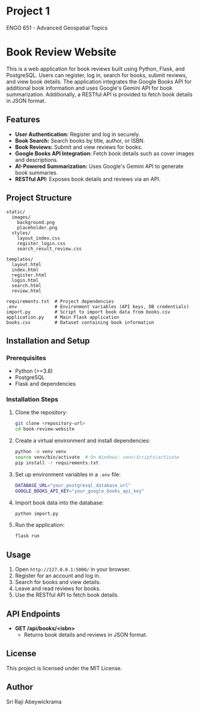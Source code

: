 # Project 1

ENGO 651 - Advanced Geospatial Topics

# Book Review Website

This is a web application for book reviews built using Python, Flask, and PostgreSQL. Users can register, log in, search for books, submit reviews, and view book details. The application integrates the Google Books API for additional book information and uses Google's Gemini API for book summarization. Additionally, a RESTful API is provided to fetch book details in JSON format.

## Features
- **User Authentication:** Register and log in securely.
- **Book Search:** Search books by title, author, or ISBN.
- **Book Reviews:** Submit and view reviews for books.
- **Google Books API Integration:** Fetch book details such as cover images and descriptions.
- **AI-Powered Summarization:** Uses Google's Gemini API to generate book summaries.
- **RESTful API:** Exposes book details and reviews via an API.

## Project Structure
```
static/
  images/
    background.png
    placeholder.png
  styles/
    layout_index.css
    register_login.css
    search_result_review.css

templates/
  layout.html
  index.html
  register.html
  login.html
  search.html
  review.html

requirements.txt  # Project dependencies
.env              # Environment variables (API keys, DB credentials)
import.py         # Script to import book data from books.csv
application.py    # Main Flask application
books.csv         # Dataset containing book information
```

## Installation and Setup
### Prerequisites
- Python (>=3.8)
- PostgreSQL
- Flask and dependencies

### Installation Steps
1. Clone the repository:
   ```sh
   git clone <repository-url>
   cd book-review-website
   ```
2. Create a virtual environment and install dependencies:
   ```sh
   python -m venv venv
   source venv/bin/activate  # On Windows: venv\Scripts\activate
   pip install -r requirements.txt
   ```
3. Set up environment variables in a `.env` file:
   ```sh
   DATABASE_URL="your_postgresql_database_url"
   GOOGLE_BOOKS_API_KEY="your_google_books_api_key"
   ```
4. Import book data into the database:
   ```sh
   python import.py
   ```
5. Run the application:
   ```sh
   flask run
   ```

## Usage
1. Open `http://127.0.0.1:5000/` in your browser.
2. Register for an account and log in.
3. Search for books and view details.
4. Leave and read reviews for books.
5. Use the RESTful API to fetch book details.

## API Endpoints
- **GET /api/books/&lt;isbn&gt;**
  - Returns book details and reviews in JSON format.

## License
This project is licensed under the MIT License.

## Author
Sri Raji Abeywickrama

